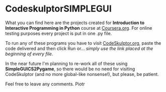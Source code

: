 <h1>CodeskulptorSIMPLEGUI</h1>

What you can find here are the projects created for <b>Introduction to Interactive Programming in Python</b> course at [Coursera.org](http://coursera.org/).
For online testing purposes every project is put in one .py file.

To run any of these programs you have to visit [CodeSkulptor.org](http://codeskulptor.org), paste the code delivered and then click Run or... <i>simply use the link placed at the beginning of every file</i>.

In the near future I'm planning to re-work all of these using <b>SimpleGUICS2Pygame</b>, so there would be no need for visiting CodeSkulptor (and no more global-like nonsense!), but please, be patient.

Feel free to leave any comments.
Piotr
